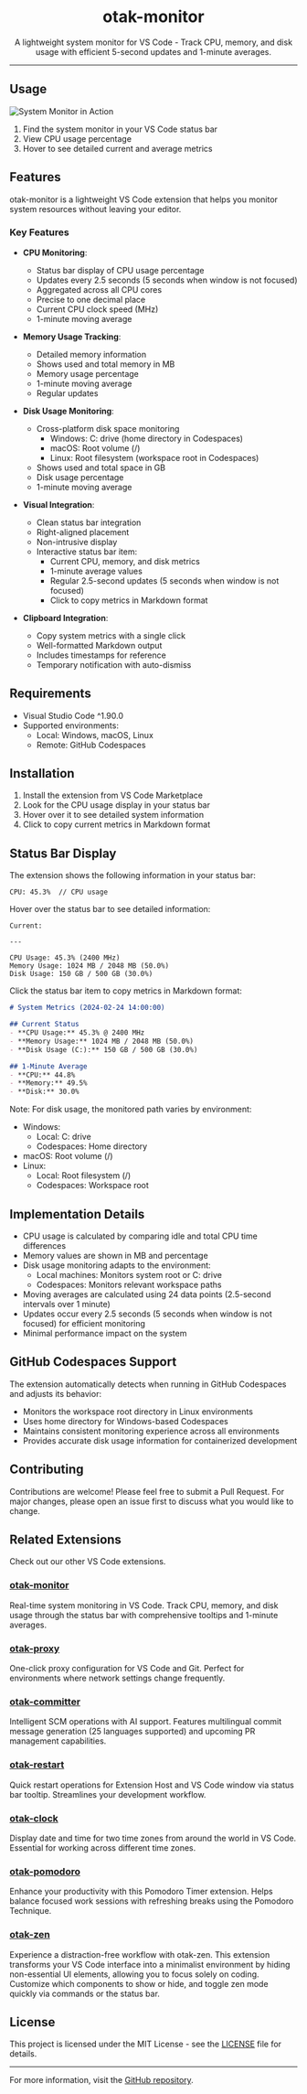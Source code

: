 <p align="center">
  <h1 align="center">otak-monitor</h1>
  <p align="center">A lightweight system monitor for VS Code - Track CPU, memory, and disk usage with efficient 5-second updates and 1-minute averages.</p>
</p>

---

## Usage

![System Monitor in Action](images/otak-monitor.png)

1. Find the system monitor in your VS Code status bar
2. View CPU usage percentage
3. Hover to see detailed current and average metrics

## Features

otak-monitor is a lightweight VS Code extension that helps you monitor system resources without leaving your editor.

### Key Features

- **CPU Monitoring**:
  - Status bar display of CPU usage percentage
  - Updates every 2.5 seconds (5 seconds when window is not focused)
  - Aggregated across all CPU cores
  - Precise to one decimal place
  - Current CPU clock speed (MHz)
  - 1-minute moving average

- **Memory Usage Tracking**:
  - Detailed memory information
  - Shows used and total memory in MB
  - Memory usage percentage
  - 1-minute moving average
  - Regular updates

- **Disk Usage Monitoring**:
  - Cross-platform disk space monitoring
    - Windows: C: drive (home directory in Codespaces)
    - macOS: Root volume (/)
    - Linux: Root filesystem (workspace root in Codespaces)
  - Shows used and total space in GB
  - Disk usage percentage
  - 1-minute moving average

- **Visual Integration**:
  - Clean status bar integration
  - Right-aligned placement
  - Non-intrusive display
  - Interactive status bar item:
    - Current CPU, memory, and disk metrics
    - 1-minute average values
    - Regular 2.5-second updates (5 seconds when window is not focused)
    - Click to copy metrics in Markdown format

- **Clipboard Integration**:
  - Copy system metrics with a single click
  - Well-formatted Markdown output
  - Includes timestamps for reference
  - Temporary notification with auto-dismiss

## Requirements

- Visual Studio Code ^1.90.0
- Supported environments:
  - Local: Windows, macOS, Linux
  - Remote: GitHub Codespaces

## Installation

1. Install the extension from VS Code Marketplace
2. Look for the CPU usage display in your status bar
3. Hover over it to see detailed system information
4. Click to copy current metrics in Markdown format

## Status Bar Display

The extension shows the following information in your status bar:

```
CPU: 45.3%  // CPU usage
```

Hover over the status bar to see detailed information:
```
Current:

---

CPU Usage: 45.3% (2400 MHz)
Memory Usage: 1024 MB / 2048 MB (50.0%)
Disk Usage: 150 GB / 500 GB (30.0%)
```

Click the status bar item to copy metrics in Markdown format:
```markdown
# System Metrics (2024-02-24 14:00:00)

## Current Status
- **CPU Usage:** 45.3% @ 2400 MHz
- **Memory Usage:** 1024 MB / 2048 MB (50.0%)
- **Disk Usage (C:):** 150 GB / 500 GB (30.0%)

## 1-Minute Average
- **CPU:** 44.8%
- **Memory:** 49.5%
- **Disk:** 30.0%
```

Note: For disk usage, the monitored path varies by environment:
- Windows:
  - Local: C: drive
  - Codespaces: Home directory
- macOS: Root volume (/)
- Linux:
  - Local: Root filesystem (/)
  - Codespaces: Workspace root

## Implementation Details

- CPU usage is calculated by comparing idle and total CPU time differences
- Memory values are shown in MB and percentage
- Disk usage monitoring adapts to the environment:
  - Local machines: Monitors system root or C: drive
  - Codespaces: Monitors relevant workspace paths
- Moving averages are calculated using 24 data points (2.5-second intervals over 1 minute)
- Updates occur every 2.5 seconds (5 seconds when window is not focused) for efficient monitoring
- Minimal performance impact on the system

## GitHub Codespaces Support

The extension automatically detects when running in GitHub Codespaces and adjusts its behavior:
- Monitors the workspace root directory in Linux environments
- Uses home directory for Windows-based Codespaces
- Maintains consistent monitoring experience across all environments
- Provides accurate disk usage information for containerized development

## Contributing

Contributions are welcome! Please feel free to submit a Pull Request. For major changes, please open an issue first to discuss what you would like to change.

## Related Extensions
Check out our other VS Code extensions.

### [otak-monitor](https://marketplace.visualstudio.com/items?itemName=odangoo.otak-monitor)
Real-time system monitoring in VS Code. Track CPU, memory, and disk usage through the status bar with comprehensive tooltips and 1-minute averages.

### [otak-proxy](https://marketplace.visualstudio.com/items?itemName=odangoo.otak-proxy)
One-click proxy configuration for VS Code and Git. Perfect for environments where network settings change frequently.

### [otak-committer](https://marketplace.visualstudio.com/items?itemName=odangoo.otak-committer)
Intelligent SCM operations with AI support. Features multilingual commit message generation (25 languages supported) and upcoming PR management capabilities.

### [otak-restart](https://marketplace.visualstudio.com/items?itemName=odangoo.otak-restart)
Quick restart operations for Extension Host and VS Code window via status bar tooltip. Streamlines your development workflow.

### [otak-clock](https://marketplace.visualstudio.com/items?itemName=odangoo.otak-clock)
Display date and time for two time zones from around the world in VS Code. Essential for working across different time zones.

### [otak-pomodoro](https://marketplace.visualstudio.com/items?itemName=odangoo.otak-pomodoro)
Enhance your productivity with this Pomodoro Timer extension. Helps balance focused work sessions with refreshing breaks using the Pomodoro Technique.

### [otak-zen](https://marketplace.visualstudio.com/items?itemName=odangoo.otak-zen)
Experience a distraction-free workflow with otak-zen. This extension transforms your VS Code interface into a minimalist environment by hiding non-essential UI elements, allowing you to focus solely on coding. Customize which components to show or hide, and toggle zen mode quickly via commands or the status bar.

## License

This project is licensed under the MIT License - see the [LICENSE](LICENSE) file for details.

---

For more information, visit the [GitHub repository](https://github.com/tsuyoshi-otake/otak-monitor).
